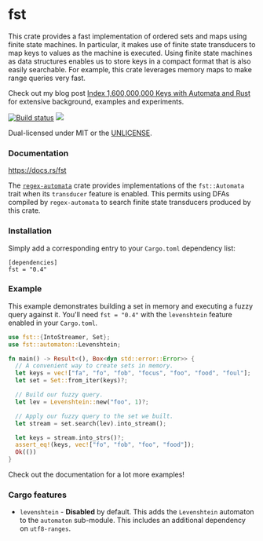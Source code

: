 fst
===
This crate provides a fast implementation of ordered sets and maps using finite
state machines. In particular, it makes use of finite state transducers to map
keys to values as the machine is executed. Using finite state machines as data
structures enables us to store keys in a compact format that is also easily
searchable. For example, this crate leverages memory maps to make range queries
very fast.

Check out my blog post
[Index 1,600,000,000 Keys with Automata and
Rust](https://blog.burntsushi.net/transducers/)
for extensive background, examples and experiments.

[![Build status](https://github.com/BurntSushi/fst/workflows/ci/badge.svg)](https://github.com/BurntSushi/fst/actions)
[![](https://meritbadge.herokuapp.com/fst)](https://crates.io/crates/fst)

Dual-licensed under MIT or the [UNLICENSE](https://unlicense.org/).


### Documentation

https://docs.rs/fst

The
[`regex-automata`](https://docs.rs/regex-automata)
crate provides implementations of the `fst::Automata` trait when its
`transducer` feature is enabled. This permits using DFAs compiled by
`regex-automata` to search finite state transducers produced by this crate.


### Installation

Simply add a corresponding entry to your `Cargo.toml` dependency list:

```toml,ignore
[dependencies]
fst = "0.4"
```


### Example

This example demonstrates building a set in memory and executing a fuzzy query
against it. You'll need `fst = "0.4"` with the `levenshtein` feature enabled in
your `Cargo.toml`.

```rust
use fst::{IntoStreamer, Set};
use fst::automaton::Levenshtein;

fn main() -> Result<(), Box<dyn std::error::Error>> {
  // A convenient way to create sets in memory.
  let keys = vec!["fa", "fo", "fob", "focus", "foo", "food", "foul"];
  let set = Set::from_iter(keys)?;

  // Build our fuzzy query.
  let lev = Levenshtein::new("foo", 1)?;

  // Apply our fuzzy query to the set we built.
  let stream = set.search(lev).into_stream();

  let keys = stream.into_strs()?;
  assert_eq!(keys, vec!["fo", "fob", "foo", "food"]);
  Ok(())
}
```

Check out the documentation for a lot more examples!


### Cargo features

* `levenshtein` - **Disabled** by default. This adds the `Levenshtein`
  automaton to the `automaton` sub-module. This includes an additional
  dependency on `utf8-ranges`.
